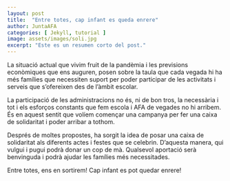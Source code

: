 ```yaml
---
layout: post
title:  "Entre totes, cap infant es queda enrere"
author: JuntaAFA
categories: [ Jekyll, tutorial ]
image: assets/images/soli.jpg
excerpt: "Este es un resumen corto del post."
---
```


La situació actual que vivim fruit de la pandèmia i les previsions econòmiques que ens auguren, posen sobre la taula que cada vegada hi ha més famílies que necessiten suport per poder participar de les activitats i serveis que s’ofereixen des de l’àmbit escolar.

La participació de les administracions no és, ni de bon tros, la necessària i tot i els esforços constants que fem escola i AFA de vegades no hi arribem. És en aquest sentit que volíem començar una campanya per fer una caixa de solidaritat i poder arribar a tothom.

Després de moltes propostes, ha sorgit la idea de posar una caixa de solidaritat als diferents actes i festes que se celebrin. D’aquesta manera, qui vulgui i pugui podrà donar un cop de mà. Qualsevol aportació serà benvinguda i podrà ajudar les famílies més necessitades.

Entre totes, ens en sortirem! Cap infant es pot quedar enrere!